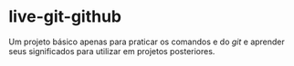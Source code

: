 # live-git-github
Um projeto básico apenas para praticar os comandos e do *git* e aprender seus significados para utilizar em projetos posteriores.

